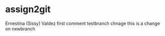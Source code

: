# assign2git
Ernestina (Sissy) Valdez
first comment
testbranch chnage
this is a change on newbranch
